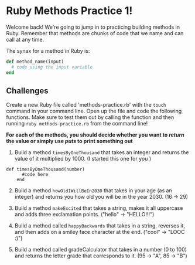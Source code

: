 # Ruby Methods Practice 1!

Welcome back! We're going to jump in to practicing building methods in Ruby. Remember that methods are chunks of code that we name and can call at any time. 

The synax for a method in Ruby is:

```ruby
def method_name(input)
  # code using the input variable
end
```

## Challenges

Create a new Ruby file called 'methods-practice.rb' with the `touch` command in your command line. Open up the file and code the following functions. Make sure to test them out by calling the function and then running `ruby methods-practice.rb` from the command line!

**For each of the methods, you should decide whether you want to *return* the value or simply use *puts* to print something out** 

1. Build a method `timesByOneThousand` that takes an integer and returns the value of it multiplied by 1000. (I started this one for you )

```
def timesByOneThousand(number)
      #code here
    end
```

2. Build a method `howOldIWillBeIn2030` that takes in your age (as an integer) and returns you how old you will be in the year 2030. (16 -> 29)

3. Build a method `makeExcited` that takes a string, makes it all uppercase and adds three exclamation points. ("hello" -> "HELLO!!!")

4. Build a method called `happyBackwards` that takes in a string, reverses it, and then adds on a smiley face character at the end. ("cool" -> "LOOC :)")

5. Build a method called gradeCalculator that takes in a number (0 to 100) and returns the letter grade that corresponds to it. (95 -> "A", 85 -> "B")



